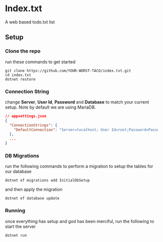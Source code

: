 # Index.txt
A web based todo.txt list

## Setup
### Clone the repo
run these commands to get started
```
git clone https://github.com/YOUR-WORST-TACO/index.txt.git
cd index.txt
dotnet restore
```

### Connection String
change <b>Server</b>, <b>User Id</b>, <b>Password</b> and <b>Database</b> to match your current setup. Note by default
we are using MariaDB.
```json
// appsettings.json
{
  "ConnectionStrings": {
    "DefaultConnection": "Server=localhost; User Id=root;Password=Password123;Database=indexTxtDb"
  },
  ...
}
```
### DB Migrations
run the following commands to perform a migration to setup the tables for our database
```
dotnet ef migrations add InitialDbSetup
```
and then apply the migration
```
dotnet ef database update
```
### Running
once everything has setup and god has been merciful, run the following to start the server
```
dotnet run
```